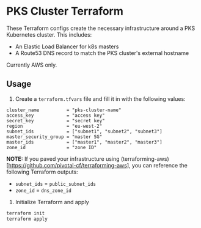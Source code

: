 # PKS Cluster Terraform

These Terraform configs create the necessary infrastructure around a PKS Kubernetes cluster.
This includes:

+ An Elastic Load Balancer for k8s masters
+ A Route53 DNS record to match the PKS cluster's external hostname

Currently AWS only.

## Usage

1. Create a `terraform.tfvars` file and fill it in with the following values:

```
cluster_name          = "pks-cluster-name"
access_key            = "access key"
secret_key            = "secret key"
region                = "eu-west-2"
subnet_ids            = ["subnet1", "subnet2", "subnet3"]
master_security_group = "master SG"
master_ids            = ["master1", "master2", "master3"]
zone_id               = "zone ID"
```

**NOTE:** If you paved your infrastructure using (terraforming-aws)[https://github.com/pivotal-cf/terraforming-aws], you can reference the following Terraform outputs:
+ `subnet_ids` = `public_subnet_ids`
+ `zone_id` = `dns_zone_id`

1. Initialize Terraform and apply

```bash
terraform init
terraform apply
```
